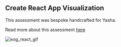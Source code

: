 ## Create React App Visualization

This assessment was bespoke handcrafted for Yasha.

Read more about this assessment [here](https://react.eogresources.com)


<img src="/eog_react" alt="eog_react_gif"> 
